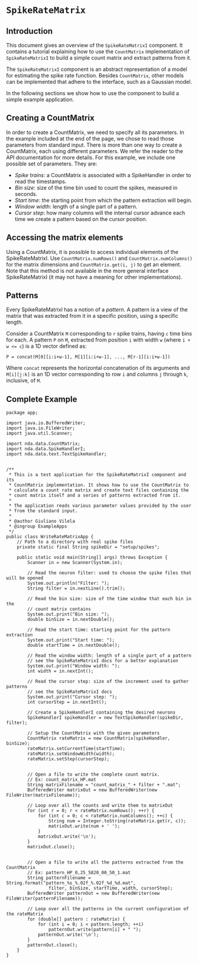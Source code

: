 # `SpikeRateMatrix` #

## Introduction ##

This document gives an overview of the `SpikeRateMatrixI` component. It contains a
tutorial explaining how to use the `CountMatrix` implementation of  `SpikeRateMatrixI` to
build a simple count matrix and extract patterns from it.

The `SpikeRateMatrixI` component is an abstract representation of a model for estimating
the spike rate function. Besides `CountMatrix`, other models can be implemented that
adhere to the interface, such as a Gaussian model.

In the following sections we show how to use the component to build a simple example
application.


## Creating a CountMatrix ##

In order to create a CountMatrix, we need to specify all its parameters. In the example
included at the end of the page, we chose to read those parameters from standard input.
There is more than one way to create a CountMatrix, each using different parameters.
We refer the reader to the API documentation for more details. For this example, we
include one possible set of parameters. They are:

  * _Spike trains_: a CountMatrix is associated with a SpikeHandler in order to read the timestamps.
  * _Bin size_: size of the time bin used to count the spikes, measured in seconds.
  * _Start time_: the starting point from which the pattern extraction will begin.
  * _Window width_: length of a single part of a pattern.
  * _Cursor step_: how many columns will the internal cursor advance each time we create a pattern based on the cursor position.


## Accessing the matrix elements ##

Using a CountMatrix, it is possible to access individual elements of the SpikeRateMatrixI.
Use `CountMatrix.numRows()` and `CountMatrix.numColumns()` for the matrix dimensions and
`CountMatrix.get(i, j)` to get an element. Note that this method is not available in the
more general interface SpikeRateMatrixI (it may not have a meaning for other
implementations).


## Patterns ##

Every SpikeRateMatrixI has a notion of a _pattern_. A pattern is a view of the matrix that
was extracted from it in a specific position, using a specific length.

Consider a CountMatrix `M` corresponding to `r` spike trains, having `c` time bins for each.
A pattern `P` on `M`, extracted from position `i` with width `w` (where `i + w <= c`) is a
1D vector defined as:

`P = concat(M[0][i:i+w-1], M[1][i:i+w-1], ..., M[r-1][i:i+w-1])`

Where `concat` represents the horizontal concatenation of its arguments and `M[i][j:k]`
is an 1D vector corresponding to row `i` and columns `j` through `k`, inclusive, of `M`.


## Complete Example ##
```
package app;

import java.io.BufferedWriter;
import java.io.FileWriter;
import java.util.Scanner;

import nda.data.CountMatrix;
import nda.data.SpikeHandlerI;
import nda.data.text.TextSpikeHandler;


/**
 * This is a test application for the SpikeRateMatrixI component and its
 * CountMatrix implementation. It shows how to use the CountMatrix to
 * calculate a count rate matrix and create text files containing the
 * count matrix itself and a series of patterns extracted from it.
 * 
 * The application reads various parameter values provided by the user
 * from the standard input.
 * 
 * @author Giuliano Vilela
 * @ingroup ExampleApps
 */
public class WriteRateMatrixApp {
    // Path to a directory with real spike files
    private static final String spikeDir = "setup/spikes";

    public static void main(String[] args) throws Exception {
        Scanner in = new Scanner(System.in);

        // Read the neuron filter: used to choose the spike files that will be opened
        System.out.println("Filter: ");
        String filter = in.nextLine().trim();

        // Read the bin size: size of the time window that each bin in the
        // count matrix contains
        System.out.print("Bin size: ");
        double binSize = in.nextDouble();

        // Read the start time: starting point for the pattern extraction
        System.out.print("Start time: ");
        double startTime = in.nextDouble();

        // Read the window width: length of a single part of a pattern
        // see the SpikeRateMatrixI docs for a better explanation
        System.out.print("Window width: ");
        int width = in.nextInt();

        // Read the cursor step: size of the increment used to gather patterns
        // see the SpikeRateMatrixI docs
        System.out.print("Cursor step: ");
        int cursorStep = in.nextInt();

        // Create a SpikeHandlerI containing the desired neurons
        SpikeHandlerI spikeHandler = new TextSpikeHandler(spikeDir, filter);

        // Setup the CountMatrix with the given parameters
        CountMatrix rateMatrix = new CountMatrix(spikeHandler, binSize);
        rateMatrix.setCurrentTime(startTime);
        rateMatrix.setWindowWidth(width);
        rateMatrix.setStep(cursorStep);


        // Open a file to write the complete count matrix.
        // Ex: count_matrix_HP.mat
        String matrixFilename = "count_matrix_" + filter + ".mat";
        BufferedWriter matrixOut = new BufferedWriter(new FileWriter(matrixFilename));

        // Loop over all the counts and write them to matrixOut
        for (int r = 0; r < rateMatrix.numRows(); ++r) {
            for (int c = 0; c < rateMatrix.numColumns(); ++c) {
                String num = Integer.toString(rateMatrix.get(r, c));
                matrixOut.write(num + ' ');
            }
            matrixOut.write('\n');
        }
        matrixOut.close();


        // Open a file to write all the patterns extracted from the CountMatrix
        // Ex: pattern_HP_0,25_5820_00_50_1.mat
        String patternFilename = String.format("pattern_%s_%.02f_%.02f_%d_%d.mat",
                filter, binSize, startTime, width, cursorStep);
        BufferedWriter patternOut = new BufferedWriter(new FileWriter(patternFilename));

        // Loop over all the patterns in the current configuration of the rateMatrix
        for (double[] pattern : rateMatrix) {
            for (int i = 0; i < pattern.length; ++i)
                patternOut.write(pattern[i] + " ");
            patternOut.write('\n');
        }
        patternOut.close();
    }
}
```